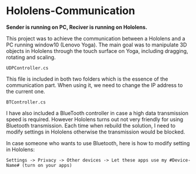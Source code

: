 # Hololens-Communication

**Sender is running on PC, Reciver is running on Hololens.**

This project was to achieve the communication between a Hololens and a PC running window10 (Lenovo Yoga). The main goal was to manipulate 3D objects in Hololens through the touch surface on Yoga, including dragging, rotating and scaling.

```
UDPController.cs 
```
This file is included in both two folders which is the essence of the communication part. When using it, we need to change the IP address to the current one.

```
BTController.cs 
```
I have also included a BlueTooth controller in case a high data transmission speed is required. However Hololens turns out not very friendly for using Bluetooth transmission. Each time when rebuild the solution, I need to modify settings in Hololens otherwise the transmission would be blocked. 

In case someone who wants to use Bluetooth, here is how to modify setting in Hololens:

```
Settings -> Privacy -> Other devices -> Let these apps use my #Device-Name# (turn on your apps)
```
